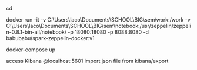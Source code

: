 cd <project dir>

docker run -it -v C:\Users\laco\Documents\SCHOOL\BIG\sem\work:/work -v C:\Users\laco\Documents\SCHOOL\BIG\sem\notebook:/usr/zeppelin/zeppelin-0.8.1-bin-all/notebook/ -p 18080:18080 -p 8088:8080 -d babubabu/spark-zeppelin-docker:v1

docker-compose up

access Kibana @localhost:5601
import json file from kibana/export